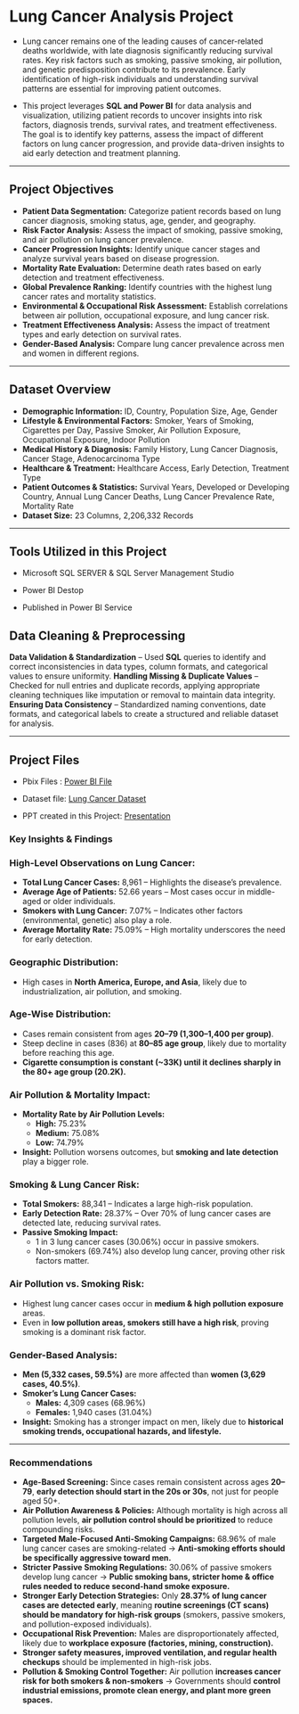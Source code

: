 # **Lung Cancer Analysis Project**

- Lung cancer remains one of the leading causes of cancer-related deaths worldwide, with late diagnosis significantly reducing survival rates. Key risk factors such as smoking, passive smoking, air pollution, and genetic predisposition contribute to its prevalence. Early identification of high-risk individuals and understanding survival patterns are essential for improving patient outcomes.

- This project leverages **SQL and Power BI** for data analysis and visualization, utilizing patient records to uncover insights into risk factors, diagnosis trends, survival rates, and treatment effectiveness. The goal is to identify key patterns, assess the impact of different factors on lung cancer progression, and provide data-driven insights to aid early detection and treatment planning.

---

## **Project Objectives**

- **Patient Data Segmentation:** Categorize patient records based on lung cancer diagnosis, smoking status, age, gender, and geography.
- **Risk Factor Analysis:** Assess the impact of smoking, passive smoking, and air pollution on lung cancer prevalence.
- **Cancer Progression Insights:** Identify unique cancer stages and analyze survival years based on disease progression.
- **Mortality Rate Evaluation:** Determine death rates based on early detection and treatment effectiveness.
- **Global Prevalence Ranking:** Identify countries with the highest lung cancer rates and mortality statistics.
- **Environmental & Occupational Risk Assessment:** Establish correlations between air pollution, occupational exposure, and lung cancer risk.
- **Treatment Effectiveness Analysis:** Assess the impact of treatment types and early detection on survival rates.
- **Gender-Based Analysis:** Compare lung cancer prevalence across men and women in different regions.

---

## **Dataset Overview**

- **Demographic Information:** ID, Country, Population Size, Age, Gender
- **Lifestyle & Environmental Factors:** Smoker, Years of Smoking, Cigarettes per Day, Passive Smoker, Air Pollution Exposure, Occupational Exposure, Indoor Pollution
- **Medical History & Diagnosis:** Family History, Lung Cancer Diagnosis, Cancer Stage, Adenocarcinoma Type
- **Healthcare & Treatment:** Healthcare Access, Early Detection, Treatment Type
- **Patient Outcomes & Statistics:** Survival Years, Developed or Developing Country, Annual Lung Cancer Deaths, Lung Cancer Prevalence Rate, Mortality Rate
- **Dataset Size:** 23 Columns, 2,206,332 Records

---

## Tools Utilized in this Project

- Microsoft SQL SERVER & SQL Server Management Studio 

- Power BI Destop

- Published in Power BI Service

## **Data Cleaning & Preprocessing**

 **Data Validation & Standardization** – Used **SQL** queries to identify and correct inconsistencies in data types, column formats, and categorical values to ensure uniformity.
 **Handling Missing & Duplicate Values** – Checked for null entries and duplicate records, applying appropriate cleaning techniques like imputation or removal to maintain data integrity.
 **Ensuring Data Consistency** – Standardized naming conventions, date formats, and categorical labels to create a structured and reliable dataset for analysis.

---
## Project Files

- Pbix Files : <a href = ""> Power BI File</a>

- Dataset file: <a href = "\lung_cancer_Dataset.csv"> Lung Cancer Dataset</a>

- PPT created in this Project: <a href = "Lung Cancer Analysis  Project.pdf"> Presentation </a>

###

### **Key Insights & Findings**

### **High-Level Observations on Lung Cancer:**

- **Total Lung Cancer Cases:** 8,961 – Highlights the disease’s prevalence.
- **Average Age of Patients:** 52.66 years – Most cases occur in middle-aged or older individuals.
- **Smokers with Lung Cancer:** 7.07% – Indicates other factors (environmental, genetic) also play a role.
- **Average Mortality Rate:** 75.09% – High mortality underscores the need for early detection.

### **Geographic Distribution:**

- High cases in **North America, Europe, and Asia**, likely due to industrialization, air pollution, and smoking.

### **Age-Wise Distribution:**

- Cases remain consistent from ages **20–79 (1,300–1,400 per group)**.
- Steep decline in cases (836) at **80–85 age group**, likely due to mortality before reaching this age.
- **Cigarette consumption is constant (~33K) until it declines sharply in the 80+ age group (20.2K).**

### **Air Pollution & Mortality Impact:**

- **Mortality Rate by Air Pollution Levels:**
    - **High:** 75.23%
    - **Medium:** 75.08%
    - **Low:** 74.79%
- **Insight:** Pollution worsens outcomes, but **smoking and late detection** play a bigger role.

### **Smoking & Lung Cancer Risk:**

- **Total Smokers:** 88,341 – Indicates a large high-risk population.
- **Early Detection Rate:** 28.37% – Over 70% of lung cancer cases are detected late, reducing survival rates.
- **Passive Smoking Impact:**
    - 1 in 3 lung cancer cases (30.06%) occur in passive smokers.
    - Non-smokers (69.74%) also develop lung cancer, proving other risk factors matter.

### **Air Pollution vs. Smoking Risk:**

- Highest lung cancer cases occur in **medium & high pollution exposure** areas.
- Even in **low pollution areas, smokers still have a high risk**, proving smoking is a dominant risk factor.

### **Gender-Based Analysis:**

- **Men (5,332 cases, 59.5%)** are more affected than **women (3,629 cases, 40.5%)**.
- **Smoker’s Lung Cancer Cases:**
    - **Males:** 4,309 cases (68.96%)
    - **Females:** 1,940 cases (31.04%)
- **Insight:** Smoking has a stronger impact on men, likely due to **historical smoking trends, occupational hazards, and lifestyle.**

---

### **Recommendations**

- **Age-Based Screening:** Since cases remain consistent across ages **20–79**, **early detection should start in the 20s or 30s**, not just for people aged 50+.
- **Air Pollution Awareness & Policies:** Although mortality is high across all pollution levels, **air pollution control should be prioritized** to reduce compounding risks.
- **Targeted Male-Focused Anti-Smoking Campaigns:** 68.96% of male lung cancer cases are smoking-related → **Anti-smoking efforts should be specifically aggressive toward men.**
- **Stricter Passive Smoking Regulations:** 30.06% of passive smokers develop lung cancer → **Public smoking bans, stricter home & office rules needed to reduce second-hand smoke exposure.**
- **Stronger Early Detection Strategies:** Only **28.37% of lung cancer cases are detected early**, meaning **routine screenings (CT scans) should be mandatory for high-risk groups** (smokers, passive smokers, and pollution-exposed individuals).
- **Occupational Risk Prevention:** Males are disproportionately affected, likely due to **workplace exposure (factories, mining, construction).**
- **Stronger safety measures, improved ventilation, and regular health checkups** should be implemented in high-risk jobs.
- **Pollution & Smoking Control Together:** Air pollution **increases cancer risk for both smokers & non-smokers** → Governments should **control industrial emissions, promote clean energy, and plant more green spaces.**
